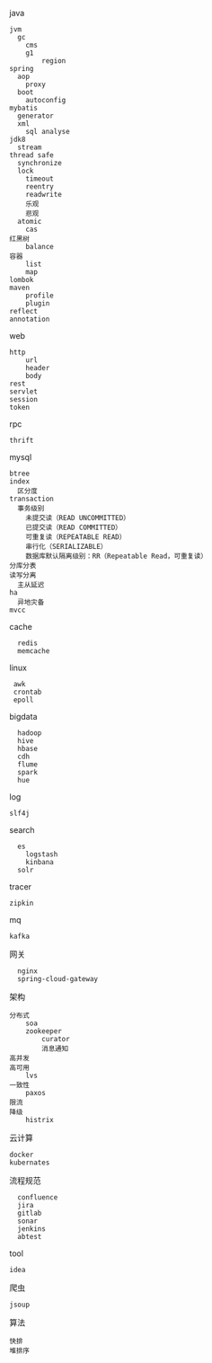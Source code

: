 java

    jvm
      gc
        cms
        g1
            region
    spring
      aop
        proxy
      boot
        autoconfig
    mybatis
      generator
      xml
        sql analyse
    jdk8
      stream
    thread safe
      synchronize
      lock
        timeout
        reentry
        readwrite
        乐观
        悲观
      atomic
        cas
    红黑树
        balance
    容器
        list
        map
    lombok
    maven
        profile
        plugin
    reflect
    annotation
    
web
    
    http
        url
        header
        body
    rest
    servlet
    session
    token
    
rpc
    
    thrift

mysql

    btree
    index
      区分度
    transaction
      事务级别
        未提交读（READ UNCOMMITTED）
        已提交读（READ COMMITTED）
        可重复读（REPEATABLE READ）
        串行化（SERIALIZABLE）
        数据库默认隔离级别：RR（Repeatable Read，可重复读）
    分库分表
    读写分离
      主从延迟
    ha
      异地灾备
    mvcc
  
cache

      redis
      memcache

linux

     awk
     crontab
     epoll

bigdata

      hadoop
      hive
      hbase
      cdh
      flume
      spark
      hue
  
log

    slf4j
  
search

      es
        logstash
        kinbana
      solr
  
tracer

    zipkin

mq

    kafka


网关

      nginx
      spring-cloud-gateway

架构

    分布式
        soa
        zookeeper
            curator
            消息通知
    高并发
    高可用
        lvs
    一致性
        paxos
    限流
    降级
        histrix
  
云计算
    
    docker
    kubernates
    
流程规范

      confluence
      jira
      gitlab
      sonar
      jenkins
      abtest
      
tool
    
    idea
    
爬虫
    
    jsoup
  
算法
  
    快排
    堆排序
  
